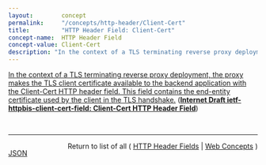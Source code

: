 ```yaml
---
layout:        concept
permalink:     "/concepts/http-header/Client-Cert"
title:         "HTTP Header Field: Client-Cert"
concept-name:  HTTP Header Field
concept-value: Client-Cert
description: "In the context of a TLS terminating reverse proxy deployment, the proxy makes the TLS client certificate available to the backend application with the Client-Cert HTTP header field. This field contains the end-entity certificate used by the client in the TLS handshake."
---
```


[In the context of a TLS terminating reverse proxy deployment, the proxy makes the TLS client certificate available to the backend application with the Client-Cert HTTP header field. This field contains the end-entity certificate used by the client in the TLS handshake.](https://datatracker.ietf.org/doc/html/draft-ietf-httpbis-client-cert-field#section-2.2 "Read documentation for HTTP Header Field &#34;Client-Cert&#34;") (**[Internet Draft ietf-httpbis-client-cert-field: Client-Cert HTTP Header Field](/specs/IETF/I-D/ietf-httpbis-client-cert-field "This document defines HTTP extension header fields that allow a TLS terminating reverse proxy to convey the client certificate information of a mutually-authenticated TLS connection to the origin server in a common and predictable manner.")**)

<br/>
<hr/>

<p style="float : left"><a href="./Client-Cert.json" title="JSON representing this particular Web Concept value">JSON</a></p>
<p style="text-align: right">Return to list of all ( <a href="../http-header/">HTTP Header Fields</a> | <a href="../">Web Concepts</a> )</p>
